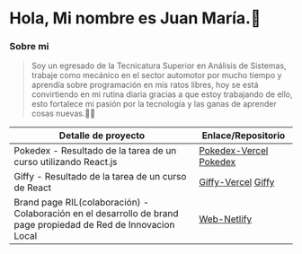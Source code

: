 # Hola, Mi nombre es Juan María.👋

### Sobre mi
> Soy un egresado de la Tecnicatura Superior en Análisis de Sistemas, trabaje como mecánico en el sector automotor por mucho tiempo y aprendía sobre programación en mis ratos libres, hoy se está convirtiendo en mi rutina diaria gracias a que estoy trabajando de ello, esto fortalece mi pasión por la tecnología y las ganas de aprender cosas nuevas.🧑‍💻

| Detalle de proyecto | Enlace/Repositorio |
| ------------- | ------------- |
| Pokedex - Resultado de la tarea de un curso utilizando React.js  |[Pokedex-Vercel](https://pokedex-in-react.vercel.app/)  [Pokedex](https://github.com/JuuanmaSR/Pokedex-in-React)  |
| Giffy - Resultado de la tarea de un curso de React  |[Giffy-Vercel](https://giffy-project.vercel.app/)  [Giffy](https://github.com/JuuanmaSR/giffy-project)  |
| Brand page RIL(colaboración) - Colaboración en el desarrollo de brand page propiedad de Red de Innovacion Local  |[Web-Netlify](https://dev-redinnovacionlocal.netlify.app/) |

